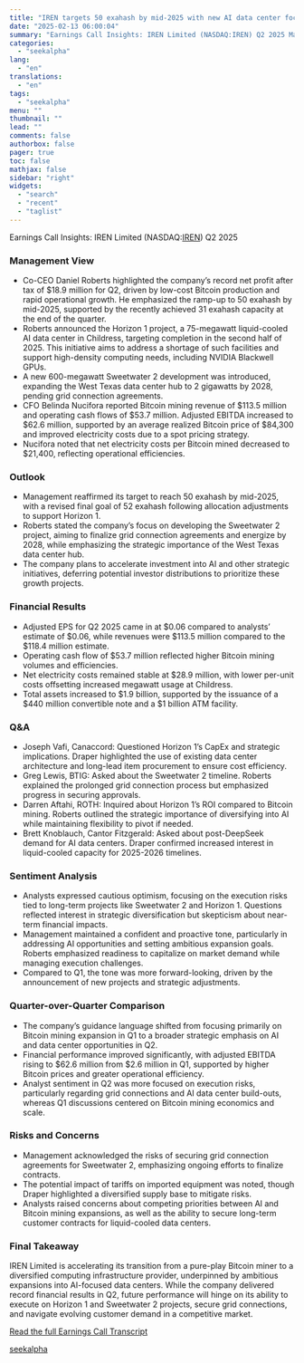 ```yaml
---
title: "IREN targets 50 exahash by mid-2025 with new AI data center focus"
date: "2025-02-13 06:00:04"
summary: "Earnings Call Insights: IREN Limited (NASDAQ:IREN) Q2 2025 Management View Co-CEO Daniel Roberts highlighted the company’s record net profit after tax of $18.9 million for Q2, driven by low-cost Bitcoin production and rapid operational growth. He emphasized the ramp-up to 50 exahash by mid-2025, supported by the recently achieved 31..."
categories:
  - "seekalpha"
lang:
  - "en"
translations:
  - "en"
tags:
  - "seekalpha"
menu: ""
thumbnail: ""
lead: ""
comments: false
authorbox: false
pager: true
toc: false
mathjax: false
sidebar: "right"
widgets:
  - "search"
  - "recent"
  - "taglist"
---
```


Earnings Call Insights: IREN Limited (NASDAQ:[IREN](https://seekingalpha.com/symbol/IREN "IREN Limited")) Q2 2025

### Management View

* Co-CEO Daniel Roberts highlighted the company’s record net profit after tax of $18.9 million for Q2, driven by low-cost Bitcoin production and rapid operational growth. He emphasized the ramp-up to 50 exahash by mid-2025, supported by the recently achieved 31 exahash capacity at the end of the quarter.
* Roberts announced the Horizon 1 project, a 75-megawatt liquid-cooled AI data center in Childress, targeting completion in the second half of 2025. This initiative aims to address a shortage of such facilities and support high-density computing needs, including NVIDIA Blackwell GPUs.
* A new 600-megawatt Sweetwater 2 development was introduced, expanding the West Texas data center hub to 2 gigawatts by 2028, pending grid connection agreements.
* CFO Belinda Nucifora reported Bitcoin mining revenue of $113.5 million and operating cash flows of $53.7 million. Adjusted EBITDA increased to $62.6 million, supported by an average realized Bitcoin price of $84,300 and improved electricity costs due to a spot pricing strategy.
* Nucifora noted that net electricity costs per Bitcoin mined decreased to $21,400, reflecting operational efficiencies.

### Outlook

* Management reaffirmed its target to reach 50 exahash by mid-2025, with a revised final goal of 52 exahash following allocation adjustments to support Horizon 1.
* Roberts stated the company’s focus on developing the Sweetwater 2 project, aiming to finalize grid connection agreements and energize by 2028, while emphasizing the strategic importance of the West Texas data center hub.
* The company plans to accelerate investment into AI and other strategic initiatives, deferring potential investor distributions to prioritize these growth projects.

### Financial Results

* Adjusted EPS for Q2 2025 came in at $0.06 compared to analysts’ estimate of $0.06, while revenues were $113.5 million compared to the $118.4 million estimate.
* Operating cash flow of $53.7 million reflected higher Bitcoin mining volumes and efficiencies.
* Net electricity costs remained stable at $28.9 million, with lower per-unit costs offsetting increased megawatt usage at Childress.
* Total assets increased to $1.9 billion, supported by the issuance of a $440 million convertible note and a $1 billion ATM facility.

### Q&A

* Joseph Vafi, Canaccord: Questioned Horizon 1’s CapEx and strategic implications. Draper highlighted the use of existing data center architecture and long-lead item procurement to ensure cost efficiency.
* Greg Lewis, BTIG: Asked about the Sweetwater 2 timeline. Roberts explained the prolonged grid connection process but emphasized progress in securing approvals.
* Darren Aftahi, ROTH: Inquired about Horizon 1’s ROI compared to Bitcoin mining. Roberts outlined the strategic importance of diversifying into AI while maintaining flexibility to pivot if needed.
* Brett Knoblauch, Cantor Fitzgerald: Asked about post-DeepSeek demand for AI data centers. Draper confirmed increased interest in liquid-cooled capacity for 2025-2026 timelines.

### Sentiment Analysis

* Analysts expressed cautious optimism, focusing on the execution risks tied to long-term projects like Sweetwater 2 and Horizon 1. Questions reflected interest in strategic diversification but skepticism about near-term financial impacts.
* Management maintained a confident and proactive tone, particularly in addressing AI opportunities and setting ambitious expansion goals. Roberts emphasized readiness to capitalize on market demand while managing execution challenges.
* Compared to Q1, the tone was more forward-looking, driven by the announcement of new projects and strategic adjustments.

### Quarter-over-Quarter Comparison

* The company’s guidance language shifted from focusing primarily on Bitcoin mining expansion in Q1 to a broader strategic emphasis on AI and data center opportunities in Q2.
* Financial performance improved significantly, with adjusted EBITDA rising to $62.6 million from $2.6 million in Q1, supported by higher Bitcoin prices and greater operational efficiency.
* Analyst sentiment in Q2 was more focused on execution risks, particularly regarding grid connections and AI data center build-outs, whereas Q1 discussions centered on Bitcoin mining economics and scale.

### Risks and Concerns

* Management acknowledged the risks of securing grid connection agreements for Sweetwater 2, emphasizing ongoing efforts to finalize contracts.
* The potential impact of tariffs on imported equipment was noted, though Draper highlighted a diversified supply base to mitigate risks.
* Analysts raised concerns about competing priorities between AI and Bitcoin mining expansions, as well as the ability to secure long-term customer contracts for liquid-cooled data centers.

### Final Takeaway

IREN Limited is accelerating its transition from a pure-play Bitcoin miner to a diversified computing infrastructure provider, underpinned by ambitious expansions into AI-focused data centers. While the company delivered record financial results in Q2, future performance will hinge on its ability to execute on Horizon 1 and Sweetwater 2 projects, secure grid connections, and navigate evolving customer demand in a competitive market.

[Read the full Earnings Call Transcript](https://seekingalpha.com/symbol/IREN/earnings/transcripts)

[seekalpha](https://seekingalpha.com/news/4407405-iren-targets-50-exahash-by-midminus-2025-with-new-ai-data-center-focus)
